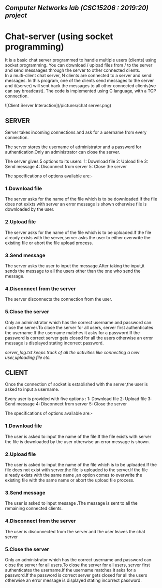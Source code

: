 ## _Computer Networks lab (CSC15206 : 2019:20) project_

# **Chat-server (using socket programming)**
It is a basic chat server programmed to handle multiple users (clients) using socket programming. You can download / upload files from / to the server and send messaages through the server to other connected clients.  
In a multi-client chat server, N clients are connected to a server and send messages. In this program, one of the clients send messages to the server and it(server) will sent back the messages to all other connected clients(we can say broadcast). The code is implemented using C language, with a TCP connection.  

![Client Server Interaction](/pictures/chat server.png)

## SERVER

Server takes incoming connections and ask for a username from every connection.

The server stores the username of administrator and a password for authentication.Only an administrator can close the server.

The server gives 5 options to its users:
1: Download file
2: Upload file
3: Send message
4: Disconnect from server
5: Close the server



The specifications of options available are:-
### 1.Download file
   The server asks for the name of the file which is to be downloaded.If the file does not exixts with server an error message is shown otherwise file is downloaded by the user.
   
### 2.Upload file
   The server asks for the name of the file which is to be uploaded.If the file already exists with the server,server asks the user to either overwrite the existing file or abort the file upload process.    
   
### 3.Send message
  The server asks the user to input the message.After taking the input,it sends the message to all the users other than the one who send the message.
### 4.Disconnect from the server
   The server disconnects the connection from the user.
   
### 5.Close the server
   Only an administrator which has the correct username and password can close the server.To close the server for all users, server first authenticates the username.If the username matches it asks for a password.If the password is correct server gets closed for all the users otherwise an error message is displayed stating incorrect password.


_server_log.txt keeps track of all the activities like connecting a new user,uploading file etc._


## CLIENT

Once the connection of socket is established with the server,the user is asked to input a username.

Every user is provided with five options :
1: Download file
2: Upload file
3: Send message
4: Disconnect from server
5: Close the server



The specifications of options available are:-
### 1.Download file
   The user is asked to input the name of the file.If the file exists with server the file is downloaded by the user otherwise an error message is shown.
   
### 2.Upload file
   The user is asked to input the name of the file which is to be uploaded.If the file does not exist with server,the file is    uploaded to the server.If the file already exists with the same name ,an option comes to overwrite the existing file with  the same name or abort the upload file process.     
   
### 3.Send message
   The user is asked to input message .The message is sent to all the remaining connected clients.
   
### 4.Disconnect from the server
   The user is disconnected from the server and the user leaves the chat server
   
### 5.Close the server
   Only an administrator which has the correct username and password can close the server for all users.To close the server     for all users, server first authenticates the username.If the username matches it asks for a password.If the password is       correct server gets closed for all the users otherwise an error message is displayed stating incorrect password.
